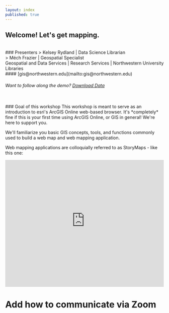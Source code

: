 ```yaml
---
layout: index
published: true
---
```

## Welcome! Let's get mapping. 
<br>
### Presenters
> Kelsey Rydland | Data Science Librarian <br>
> Méch Frazier | Geospatial Specialist <br>
Geospatial and Data Services | Research Services | Northwestern University Libraries <br>
#### [gis@northwestern.edu](mailto:gis@northwestern.edu)

###### Want to follow along the demo? [Download Data](/arcgis-online/blob/gh-pages/_data/arconline_data_s21.zip)
<br>
### Goal of this workshop
This workshop is meant to serve as an introduction to esri's ArcGIS Online web-based browser. It's *completely* fine if this is your first time using ArcGIS Online, or GIS in general! We're here to support you.<br>


We'll familiarize you basic GIS concepts, tools, and functions commonly used to build a web map and web mapping application. <br>


Web mapping applications are colloquially referred to as StoryMaps - like this one:

<html>
  <style>.embed-container {position: relative; padding-bottom: 80%; height: 0; max-width: 100%;} .embed-container iframe, .embed-container object, .embed-container iframe{position: absolute; top: 0; left: 0; width: 100%; height: 100%;} small{position: absolute; z-index: 40; bottom: 0; margin-bottom: -15px;}</style><div class="embed-container"><iframe width="500" height="400" frameborder="0" scrolling="yes" marginheight="0" marginwidth="0" title="An Examination of Chicago's Ballot Drop-Boxes" src="https://northwestern.maps.arcgis.com/apps/MapJournal/index.html?appid=4c5dccabdc5540e590972b00eb755562"></iframe></div>
  </html>

[//]: # "Change this story map for each workshop"

# Add how to communicate via Zoom
